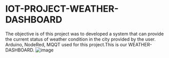 # IOT-PROJECT-WEATHER-DASHBOARD
The objective is of this project was to developed a system that can provide the current status of weather condition in the city provided by the user. Arduino, NodeRed, MQQT used for this project.This is our WEATHER-DASHBOARD.
![image](https://user-images.githubusercontent.com/68496221/141655035-1f39b8c5-4dc3-40a7-aabd-acde44c31f36.png)
